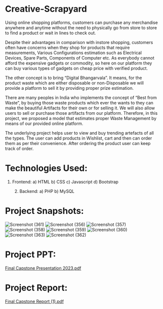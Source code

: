 # Creative-Scrapyard
Using online shopping platforms, customers can purchase any merchandise anywhere and anytime without the need to physically go from store to store to find a product or wait in lines to check out.

Despite their advantages in comparison with instore shopping, customers often have concerns when they shop for products that require measurements, Various Configurations estimation such as Electrical Devices, Spare Parts, Components of Computer etc. As everybody cannot afford the expensive gadgets or commodity, so here on our platform they can buy various types of gadgets on cheap price with verified product.

The other concept is to bring “Digital Bhangarvala”. It means, for the product waste which are either disposable or non-Disposable we will provide a platform to sell it by providing proper prize estimation. 

There are many peoples in India who implements the concept of “Best from Waste”, by buying those waste products which ever the wants to they can make the beautiful Artifacts for their own or for selling it. We will also allow users to sell or purchase those artifacts from our platform. Therefore, in this project, we proposed a model that estimates proper Waste Management by means of our provided online platform. 

The underlying project helps user to view and buy trending artefacts of all the types. The user can add products in Wishlist, cart and then can order them as per their convenience. After ordering the product user can keep track of order.

# Technologies Used:
  1) Frontend:
					a) HTML
     b) CSS
     c) Javascript
     d) Bootstrap
		
		2) Backend:
     a) PHP
     b) MySQL
     
# Project Snapshots:
![Screenshot (361)](https://github.com/Chinmayk12/Creative-Scrapyard/assets/137162238/7dc26bef-b4a0-469d-bc42-dfd9fe73ec12)
![Screenshot (356)](https://github.com/Chinmayk12/Creative-Scrapyard/assets/137162238/1dda6c09-17a6-4c91-a242-e85c23b8b17a)
![Screenshot (357)](https://github.com/Chinmayk12/Creative-Scrapyard/assets/137162238/7afc0d0a-c040-454e-b2f7-aaf7cf823757)
![Screenshot (358)](https://github.com/Chinmayk12/Creative-Scrapyard/assets/137162238/65b22281-1802-4b60-a3a6-5379358c7fc1)
![Screenshot (359)](https://github.com/Chinmayk12/Creative-Scrapyard/assets/137162238/ed2570f0-9a51-48cf-8e99-0c27135e079e)
![Screenshot (360)](https://github.com/Chinmayk12/Creative-Scrapyard/assets/137162238/2a3efe6b-6793-4eb3-8ea7-e24050cd608c)
![Screenshot (363)](https://github.com/Chinmayk12/Creative-Scrapyard/assets/137162238/b9340941-69d3-4e4f-abb6-8eb4ec32412d)
![Screenshot (362)](https://github.com/Chinmayk12/Creative-Scrapyard/assets/137162238/2ba4b5e0-3d6b-4961-9b70-8832d7d1227d)

# Project PPT:
[Final Capstone Presentation 2023.pdf](https://github.com/Chinmayk12/Creative-Scrapyard/files/12329136/Final.Capstone.Presentation.2023.pdf)

# Project Report:
[Final Capstone Report (1).pdf](https://github.com/Chinmayk12/Creative-Scrapyard/files/12329139/Final.Capstone.Report.1.pdf)




     
